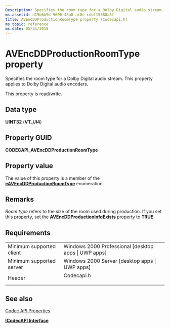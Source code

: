 ```yaml
---
Description: Specifies the room type for a Dolby Digital audio stream. This property applies to Dolby Digital audio encoders.
ms.assetid: d19b6b9d-9606-48a8-ac8e-cdbf15588a8f
title: AVEncDDProductionRoomType property (Codecapi.h)
ms.topic: reference
ms.date: 05/31/2018
---
```


# AVEncDDProductionRoomType property

Specifies the room type for a Dolby Digital audio stream. This property applies to Dolby Digital audio encoders.

This property is read/write.

## Data type

**UINT32** (**VT\_UI4**)

## Property GUID

**CODECAPI\_AVEncDDProductionRoomType**

## Property value

The value of this property is a member of the [**eAVEncDDProductionRoomType**](/windows/win32/api/codecapi/ne-codecapi-eavencddproductionroomtype) enumeration.

## Remarks

*Room type* refers to the size of the room used during production. If you set this property, set the [**AVEncDDProductionInfoExists**](avencddproductioninfoexists-property.md) property to **TRUE**.

## Requirements



|                                     |                                                                                       |
|-------------------------------------|---------------------------------------------------------------------------------------|
| Minimum supported client<br/> | Windows 2000 Professional \[desktop apps \| UWP apps\]<br/>                     |
| Minimum supported server<br/> | Windows 2000 Server \[desktop apps \| UWP apps\]<br/>                           |
| Header<br/>                   | <dl> <dt>Codecapi.h</dt> </dl> |



## See also

<dl> <dt>

[Codec API Properties](codec-api-properties.md)
</dt> <dt>

[**ICodecAPI Interface**](/windows/desktop/api/Strmif/nn-strmif-icodecapi)
</dt> </dl>

 

